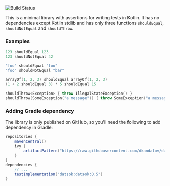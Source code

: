 ![Build Status](https://github.com/dkandalov/datsok/workflows/CI/badge.svg)

This is a minimal library with assertions for writing tests in Kotlin.
It has no dependencies except Kotlin stdlib and has only three functions `shouldEqual`, `shouldNotEqual` and `shouldThrow`.

### Examples
```kotlin
123 shouldEqual 123
123 shouldNotEqual 42

"foo" shouldEqual "foo"
"foo" shouldNotEqual "bar"

arrayOf(1, 2, 3) shouldEqual arrayOf(1, 2, 3)
(1 + 2 shouldEqual 3) * 5 shouldEqual 15

shouldThrow<Exception> { throw IllegalStateException() }
shouldThrow(SomeException("a message")) { throw SomeException("a message") }
```

### Adding Gradle dependency
The library is only published on GitHub, so you'll need the following to add dependency in Gradle:
```groovy
repositories {
    mavenCentral()
    ivy {
        artifactPattern("https://raw.githubusercontent.com/dkandalov/datsok/master/jars/[artifact]-[revision](.[ext])")
    }
}
dependencies {
    // ...
    testImplementation("datsok:datsok:0.5")
}
```